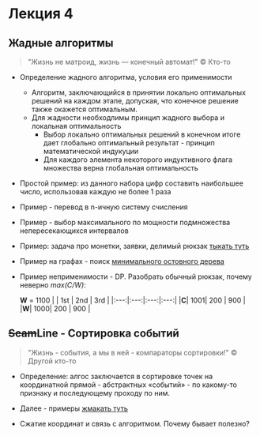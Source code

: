 # Лекция 4

## Жадные алгоритмы

> "Жизнь не матроид, жизнь — конечный автомат!" © Кто-то

- Определение жадного алгоритма, условия его применимости
  - Алгоритм, заключающийся в принятии локально оптимальных решений на каждом этапе,  допуская, что конечное решение также окажется оптимальным.
  - Для жадности необходлимы принцип жадного выбора и локальная оптимальность
    - Выбор локально оптимальных решений в конечном итоге дает глобально оптимальный результат - принцип математической индукуции
    - Для каждого элемента некоторого индуктивного флага множества верна глобальная оптимальность

- Простой пример: из данного набора цифр составить наибольшее число, использовав каждую не более 1 раза

- Пример - перевод в n-ичную систему счисления

- Пример - выбор максимального по мощности подмножества непересекающихся интервалов

- Пример: задача про монетки, заявки, делимый рюкзак [тыкать туть](https://ru.algorithmica.org/cs/combinatorial-optimization/greedy/)

- Пример на графах - поиск [минимального остовного дерева](https://ru.wikipedia.org/wiki/Минимальное_остовное_дерево)

- Пример неприменимости - DP. Разобрать обычный рюкзак, почему неверно *max(C/W)*:
  
  **W** = 1100
  |     | 1st | 2nd | 3rd |
  |:---:|:---:|:---:|:---:|
  |**C**| 1001| 200 | 900 |
  |**W**| 1000| 200 | 900 |


## ~~Scam~~Line - Сортировка событий

> "Жизнь - события, а мы в ней - компараторы сортировки!" © Другой кто-то

- Определение: алгос заключается в сортировке точек на координатной прямой - абстрактных «событий» - по какому-то признаку и последующему проходу по ним.

- Далее - примеры [жмакать туть](https://ru.algorithmica.org/cs/decomposition/scanline/)

- Сжатие координат и связь с алгоритмом. Почему бывает полезно?